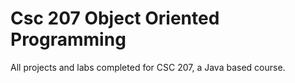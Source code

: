 # Csc 207 Object Oriented Programming
All projects and labs completed for CSC 207, a Java based course.
